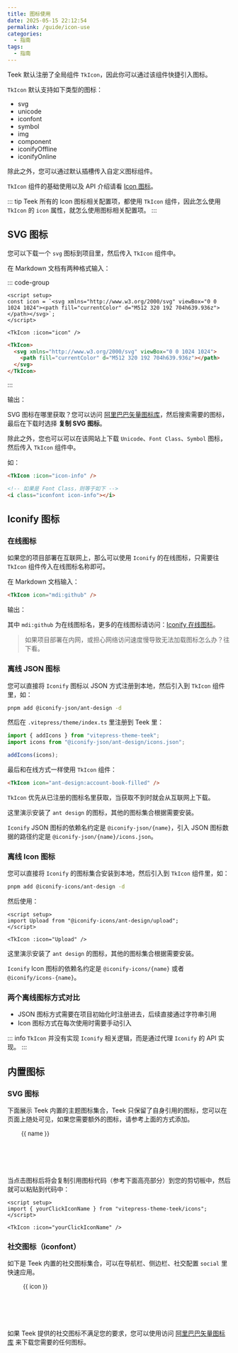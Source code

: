 ```yaml
---
title: 图标使用
date: 2025-05-15 22:12:54
permalink: /guide/icon-use
categories:
  - 指南
tags:
  - 指南
---
```


Teek 默认注册了全局组件 `TkIcon`，因此你可以通过该组件快捷引入图标。

`TkIcon` 默认支持如下类型的图标：

- svg
- unicode
- iconfont
- symbol
- img
- component
- iconifyOffline
- iconifyOnline

除此之外，您可以通过默认插槽传入自定义图标组件。

`TkIcon` 组件的基础使用以及 API 介绍请看 [Icon 图标](/ecosystem/components/icon)。

::: tip
Teek 所有的 Icon 图标相关配置项，都使用 `TkIcon` 组件，因此怎么使用 `TkIcon` 的 `icon` 属性，就怎么使用图标相关配置项。
:::

## SVG 图标

您可以下载一个 `svg` 图标到项目里，然后传入 `TkIcon` 组件中。

在 Markdown 文档有两种格式输入：

::: code-group

```vue [props 方式]
<script setup>
const icon = `<svg xmlns="http://www.w3.org/2000/svg" viewBox="0 0 1024 1024"><path fill="currentColor" d="M512 320 192 704h639.936z"></path></svg>`;
</script>

<TkIcon :icon="icon" />
```

```html [插槽方式]
<TkIcon>
  <svg xmlns="http://www.w3.org/2000/svg" viewBox="0 0 1024 1024">
    <path fill="currentColor" d="M512 320 192 704h639.936z"></path>
  </svg>
</TkIcon>
```

:::

输出：

<TkIcon :icon="icon" />

SVG 图标在哪里获取？您可以访问 [阿里巴巴矢量图标库](https://www.iconfont.cn/)，然后搜索需要的图标，最后在下载时选择 **复制 SVG 图标**。

除此之外，您也可以可以在该网站上下载 `Unicode`、`Font Class`、`Symbol` 图标，然后传入 `TkIcon` 组件中。

如：

```html
<TkIcon :icon="icon-info" />

<!-- 如果是 Font Class，则等于如下 -->
<i class="iconfont icon-info"></i>
```

## Iconify 图标

### 在线图标

如果您的项目部署在互联网上，那么可以使用 `Iconify` 的在线图标，只需要往 `TkIcon` 组件传入在线图标名称即可。

在 Markdown 文档输入：

```html
<TkIcon icon="mdi:github" />
```

输出：

<TkIcon icon="mdi:github" />

其中 `mdi:github` 为在线图标名，更多的在线图标请访问：[Iconify 在线图标](https://icon-sets.iconify.design/)。

> 如果项目部署在内网，或担心网络访问速度慢导致无法加载图标怎么办？往下看。

### 离线 JSON 图标

您可以直接将 `Iconify` 图标以 JSON 方式注册到本地，然后引入到 `TkIcon` 组件里，如：

```sh
pnpm add @iconify-json/ant-design -d
```

然后在 `.vitepress/theme/index.ts` 里注册到 Teek 里：

```ts
import { addIcons } from "vitepress-theme-teek";
import icons from "@iconify-json/ant-design/icons.json";

addIcons(icons);
```

最后和在线方式一样使用 `TkIcon` 组件：

```html
<TkIcon icon="ant-design:account-book-filled" />
```

`TkIcon` 优先从已注册的图标名里获取，当获取不到时就会从互联网上下载。

这里演示安装了 `ant design` 的图标，其他的图标集合根据需要安装。

`Iconify` JSON 图标的依赖名约定是 `@iconify-json/{name}`，引入 JSON 图标数据的路径约定是 `@iconify-json/{name}/icons.json`。

### 离线 Icon 图标

您可以直接将 `Iconify` 的图标集合安装到本地，然后引入到 `TkIcon` 组件里，如：

```sh
pnpm add @iconify-icons/ant-design -d
```

然后使用：

```vue
<script setup>
import Upload from "@iconify-icons/ant-design/upload";
</script>

<TkIcon :icon="Upload" />
```

这里演示安装了 `ant design` 的图标，其他的图标集合根据需要安装。

`Iconify` Icon 图标的依赖名约定是 `@iconify-icons/{name}` 或者 `@iconify/icons-{name}`。

### 两个离线图标方式对比

- JSON 图标方式需要在项目初始化时注册进去，后续直接通过字符串引用
- Icon 图标方式在每次使用时需要手动引入

::: info
`TkIcon` 并没有实现 `Iconify` 相关逻辑，而是通过代理 `Iconify` 的 API 实现。
:::

## 内置图标

### SVG 图标

下面展示 Teek 内置的主题图标集合，Teek 只保留了自身引用的图标，您可以在页面上随处可见，如果您需要额外的图标，请参考上面的方式添加。

<ul class="demo-icons">
  <li v-for="(icon, name) in TkIcons" class="flx-column-center" @click="handleCopySvg(name)">
    <TkIcon :icon="icon" :size="30" />
    <span>{{ name }}</span>
  </li>
</ul>

当点击图标后将会复制引用图标代码（参考下面高亮部分）到您的剪切板中，然后就可以粘贴到代码中：

```vue {2}
<script setup>
import { yourClickIconName } from "vitepress-theme-teek/icons";
</script>

<TkIcon :icon="yourClickIconName" />
```

### 社交图标（iconfont）<Badge type="tip" text="v1.4.1" />

如下是 Teek 内置的社交图标集合，可以在导航栏、侧边栏、社交配置 `social` 里快速应用。

<ul class="demo-icons">
  <li v-for="(icon) in iconfont" class="flx-column-center" @click="handleCopyIconfont(icon)">
    <i :class="`iconfont ${icon}`" style="font-size: 24px"></i>
    <span>{{ icon }}</span>
  </li>
</ul>

如果 Teek 提供的社交图标不满足您的要求，您可以使用访问 [阿里巴巴矢量图标库](https://www.iconfont.cn/) 来下载您需要的任何图标。

<script lang="ts" setup>
import { TkMessage, useClipboard, isClient } from "vitepress-theme-teek";
import * as TkIcons from "vitepress-theme-teek"

const { copy, copied } = useClipboard();

const icon = `<svg xmlns="http://www.w3.org/2000/svg" viewBox="0 0 1024 1024"><path fill="currentColor" d="M512 320 192 704h639.936z"></path></svg>`;

const handleCopySvg = async (name: string) => {
  await copy(`import { ${name} } from "vitepress-theme-teek/icons";`);
  copied.value
    ? TkMessage.success({ message: "复制成功！", plain: true })
    : TkMessage.error({ message: "复制失败！", plain: true });
};

const { extractIconClasses } = useIconfont();
const iconfont = extractIconClasses().map(item => item.className);

const handleCopyIconfont = async (icon: string) => {
  await copy(`<i class="iconfont ${icon}"></i>`);
  copied.value
    ? TkMessage.success({ message: "复制成功！", plain: true })
    : TkMessage.error({ message: "复制失败！", plain: true });
};

/**
 * iconfont 图标提取工具
 */
function useIconfont() {
  interface IconfontType {
    className: string;
    unicode?: string;
  }

  /**
   * 提取单个 CSS 规则中的 iconfont 信息
   */
  function extractIconFromRule(rule: CSSRule): IconfontType | null {
    if (!(rule instanceof CSSStyleRule)) return null;

    const { selectorText, style } = rule;
    // 只处理以 .icon- 开头且包含 ::before 的选择器
    if (
      !selectorText?.startsWith(".icon-") ||
      !selectorText.includes("::before")
    )
      return null;

    const className = selectorText.substring(
      1,
      selectorText.indexOf("::before")
    );
    const content = style.getPropertyValue("content");
    if (!content) return null;

    const unicode = content.replace(/['"\\]/g, "");
    return {
      className,
      unicode: unicode ? `&#x${getUnicode(unicode)};` : undefined,
    };
  }

  /**
   * 提取所有样式表中的 iconfont class 信息
   */
  function extractIconClasses(): IconfontType[] {
    if(!isClient) return [];

    const iconInfos: IconfontType[] = [];
    const processedSheets = new WeakSet<CSSStyleSheet>();

    for (const sheet of Array.from(document.styleSheets)) {
      // 防止跨域或重复处理
      if (processedSheets.has(sheet)) continue;
      processedSheets.add(sheet);

      let rules: CSSRuleList | undefined;
      try {
        rules = sheet.cssRules;
      } catch {}
      if (!rules) continue;

      for (const rule of Array.from(rules)) {
        const iconInfo = extractIconFromRule(rule);
        if (iconInfo) {
          iconInfos.push(iconInfo);
        }
      }
    }

    return iconInfos;
  }

  /**
   * 获取字符的 unicode 16 进制字符串
   * @param charCode 字符
   */
  const getUnicode = (charCode: string): string => {
    if (!charCode) return "";
    return charCode.codePointAt(0)?.toString(16).padStart(4, "0") ?? "";
  };

  return { extractIconClasses };
}
</script>

<style>
.demo-icons {
  display: grid;
  grid-template-columns: repeat(auto-fill, minmax(120px, 1fr));
  overflow: hidden;
  list-style: none !important;
  border-left: 1px solid var(--vp-c-divider);
  border-top: 1px solid var(--vp-c-divider);
  border-radius: 4px;
  padding: 0 !important;
}

.demo-icons li {
  text-align: center;
  height: 90px;
  border-right: 1px solid var(--vp-c-divider);
  border-bottom: 1px solid var(--vp-c-divider);
  transition: background-color 0.3s;
  cursor: pointer;
  margin: 0 !important;
}

.demo-icons span {
  margin-top: 8px;
  font-size: 13px;
}

.demo-icons li:hover {
  background-color: var(--tk-fill-color-light);
}
</style>
